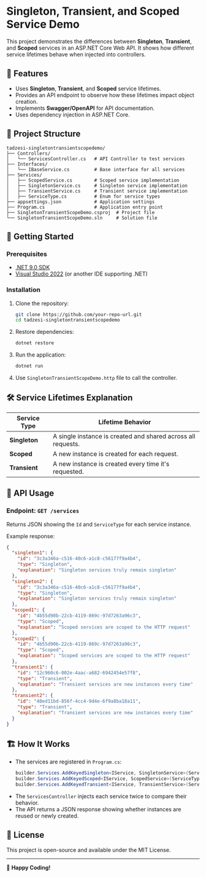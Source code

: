 # Singleton, Transient, and Scoped Service Demo

This project demonstrates the differences between **Singleton**, **Transient**, and **Scoped** services in an ASP.NET Core Web API. It shows how different service lifetimes behave when injected into controllers.

## 📌 Features

- Uses **Singleton**, **Transient**, and **Scoped** service lifetimes.
- Provides an API endpoint to observe how these lifetimes impact object creation.
- Implements **Swagger/OpenAPI** for API documentation.
- Uses dependency injection in ASP.NET Core.

## 📁 Project Structure

```
tadzesi-singletontransientscopedemo/
├── Controllers/
│   └── ServicesController.cs   # API Controller to test services
├── Interfaces/
│   └── IBaseService.cs         # Base interface for all services
├── Services/
│   ├── ScopedService.cs        # Scoped service implementation
│   ├── SingletonService.cs     # Singleton service implementation
│   ├── TransientService.cs     # Transient service implementation
│   ├── ServiceType.cs          # Enum for service types
├── appsettings.json            # Application settings
├── Program.cs                  # Application entry point
├── SingletonTransientScopeDemo.csproj  # Project file
└── SingletonTransientScopeDemo.sln     # Solution file
```

## 🚀 Getting Started

### Prerequisites

- [.NET 9.0 SDK](https://dotnet.microsoft.com/en-us/download/dotnet/9.0)
- [Visual Studio 2022](https://visualstudio.microsoft.com/) (or another IDE supporting .NET)

### Installation

1. Clone the repository:
   ```sh
   git clone https://github.com/your-repo-url.git
   cd tadzesi-singletontransientscopedemo
   ```

2. Restore dependencies:
   ```sh
   dotnet restore
   ```

3. Run the application:
   ```sh
   dotnet run
   ```

4. Use `SingletonTransientScopeDemo.http` file to call the controller.

## 🛠 Service Lifetimes Explanation

| Service Type  | Lifetime Behavior |
|--------------|------------------|
| **Singleton**  | A single instance is created and shared across all requests. |
| **Scoped**    | A new instance is created for each request. |
| **Transient** | A new instance is created every time it's requested. |

## 📡 API Usage

### Endpoint: `GET /services`
Returns JSON showing the `Id` and `ServiceType` for each service instance.

Example response:
```json
{
  "singleton1": {
    "id": "3c3a346a-c516-40c6-a1c8-c56177f9a4b4",
    "type": "Singleton",
    "explanation": "Singleton services truly remain singleton"
  },
  "singleton2": {
    "id": "3c3a346a-c516-40c6-a1c8-c56177f9a4b4",
    "type": "Singleton",
    "explanation": "Singleton services truly remain singleton"
  },
  "scoped1": {
    "id": "4b55d90b-22cb-4119-869c-97d7263a96c3",
    "type": "Scoped",
    "explanation": "Scoped services are scoped to the HTTP request"
  },
  "scoped2": {
    "id": "4b55d90b-22cb-4119-869c-97d7263a96c3",
    "type": "Scoped",
    "explanation": "Scoped services are scoped to the HTTP request"
  },
  "transient1": {
    "id": "12c960c6-002e-4aac-a682-6942454e57f8",
    "type": "Transient",
    "explanation": "Transient services are new instances every time"
  },
  "transient2": {
    "id": "40ed11bd-856f-4cc4-9d4e-6f9a8ba18a11",
    "type": "Transient",
    "explanation": "Transient services are new instances every time"
  }
}
```

## 🏗 How It Works

- The services are registered in `Program.cs`:
  ```csharp
  builder.Services.AddKeyedSingleton<IService, SingletonService>(ServiceType.Singleton);
  builder.Services.AddKeyedScoped<IService, ScopedService>(ServiceType.Scoped);
  builder.Services.AddKeyedTransient<IService, TransientService>(ServiceType.Transient);
  ```
- The `ServicesController` injects each service twice to compare their behavior.
- The API returns a JSON response showing whether instances are reused or newly created.

## 📝 License

This project is open-source and available under the MIT License.

---
🚀 **Happy Coding!**

